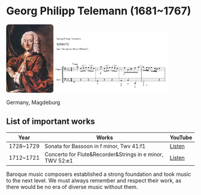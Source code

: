 # Georg Philipp Telemann (1681~1767)

<img src="./telemann.jpg" alt="portrait" style="width:25%;"  />
<img src="./telemann score.png" alt="portrait" style="width:60%;"  />


 
Germany, Magdeburg

## List of important works

| Year      | Works                                                    | YouTube |
| ----------| ---------------------------------------------------------| ------- |
| 1728~1729 | Sonata for Bassoon in f minor, Twv 41:f1                 | [Listen](https://youtu.be/k1ag_HJUkKQ?si=ATjBxKCfA9lEak31) |
| 1712~1721 | Concerto for Flute&Recorder&Strings in e minor, TWV 52:e1| [Listen](https://youtu.be/0YSXpzuv8GU?si=lAaX3AFsbEQMkRfC) |

Baroque music composers established a strong foundation and took music to the next level. We must always remember and respect their work, as there would be no era of diverse music without them.

